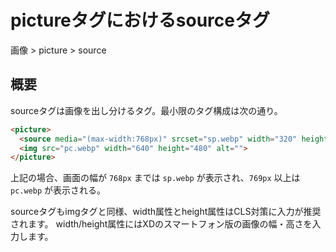 # pictureタグにおけるsourceタグ

画像 > picture > source

## 概要

sourceタグは画像を出し分けるタグ。最小限のタグ構成は次の通り。

```html
<picture>
  <source media="(max-width:768px)" srcset="sp.webp" width="320" height="240">
  <img src="pc.webp" width="640" height="480" alt="">
</picture>
```

上記の場合、画面の幅が `768px` までは `sp.webp` が表示され、`769px` 以上は `pc.webp` が表示される。

sourceタグもimgタグと同様、width属性とheight属性はCLS対策に入力が推奨されます。
width/height属性にはXDのスマートフォン版の画像の幅・高さを入力します。
